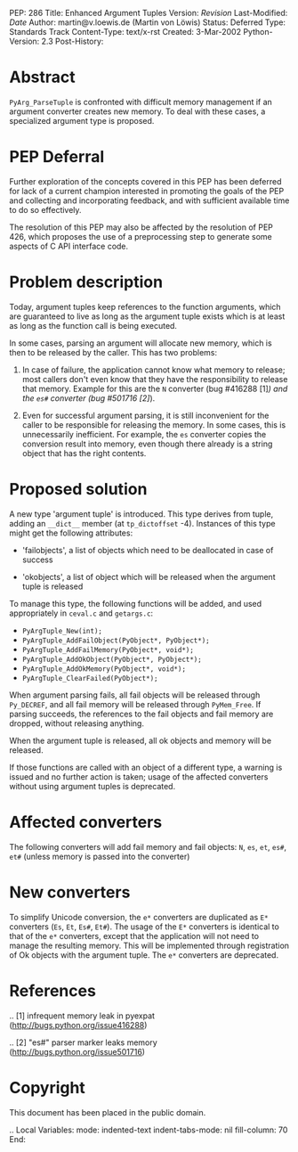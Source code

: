 PEP: 286 Title: Enhanced Argument Tuples Version: $Revision$
Last-Modified: $Date$ Author: martin\@v.loewis.de (Martin von Löwis)
Status: Deferred Type: Standards Track Content-Type: text/x-rst Created:
3-Mar-2002 Python-Version: 2.3 Post-History:

Abstract
========

`PyArg_ParseTuple` is confronted with difficult memory management if an
argument converter creates new memory. To deal with these cases, a
specialized argument type is proposed.

PEP Deferral
============

Further exploration of the concepts covered in this PEP has been
deferred for lack of a current champion interested in promoting the
goals of the PEP and collecting and incorporating feedback, and with
sufficient available time to do so effectively.

The resolution of this PEP may also be affected by the resolution of PEP
426, which proposes the use of a preprocessing step to generate some
aspects of C API interface code.

Problem description
===================

Today, argument tuples keep references to the function arguments, which
are guaranteed to live as long as the argument tuple exists which is at
least as long as the function call is being executed.

In some cases, parsing an argument will allocate new memory, which is
then to be released by the caller. This has two problems:

1.  In case of failure, the application cannot know what memory to
    release; most callers don't even know that they have the
    responsibility to release that memory. Example for this are the `N`
    converter (bug \#416288 \[1\]*) and the `es#` converter (bug
    \#501716 \[2\]*).

2.  Even for successful argument parsing, it is still inconvenient for
    the caller to be responsible for releasing the memory. In some
    cases, this is unnecessarily inefficient. For example, the `es`
    converter copies the conversion result into memory, even though
    there already is a string object that has the right contents.

Proposed solution
=================

A new type 'argument tuple' is introduced. This type derives from tuple,
adding an `__dict__` member (at `tp_dictoffset` -4). Instances of this
type might get the following attributes:

-   'failobjects', a list of objects which need to be deallocated in
    case of success

-   'okobjects', a list of object which will be released when the
    argument tuple is released

To manage this type, the following functions will be added, and used
appropriately in `ceval.c` and `getargs.c`:

-   `PyArgTuple_New(int);`
-   `PyArgTuple_AddFailObject(PyObject*, PyObject*);`
-   `PyArgTuple_AddFailMemory(PyObject*, void*);`
-   `PyArgTuple_AddOkObject(PyObject*, PyObject*);`
-   `PyArgTuple_AddOkMemory(PyObject*, void*);`
-   `PyArgTuple_ClearFailed(PyObject*);`

When argument parsing fails, all fail objects will be released through
`Py_DECREF`, and all fail memory will be released through `PyMem_Free`.
If parsing succeeds, the references to the fail objects and fail memory
are dropped, without releasing anything.

When the argument tuple is released, all ok objects and memory will be
released.

If those functions are called with an object of a different type, a
warning is issued and no further action is taken; usage of the affected
converters without using argument tuples is deprecated.

Affected converters
===================

The following converters will add fail memory and fail objects: `N`,
`es`, `et`, `es#`, `et#` (unless memory is passed into the converter)

New converters
==============

To simplify Unicode conversion, the `e*` converters are duplicated as
`E*` converters (`Es`, `Et`, `Es#`, `Et#`). The usage of the `E*`
converters is identical to that of the `e*` converters, except that the
application will not need to manage the resulting memory. This will be
implemented through registration of Ok objects with the argument tuple.
The `e*` converters are deprecated.

References
==========

.. \[1\] infrequent memory leak in pyexpat
(http://bugs.python.org/issue416288)

.. \[2\] "es\#" parser marker leaks memory
(http://bugs.python.org/issue501716)

Copyright
=========

This document has been placed in the public domain.

.. Local Variables: mode: indented-text indent-tabs-mode: nil
fill-column: 70 End:

